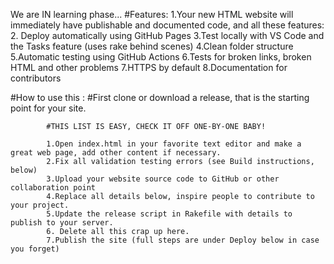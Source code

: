We are IN learning phase...
#Features:
    1.Your new HTML website will immediately have publishable and documented code, and all these features:
    2. Deploy automatically using GitHub Pages
    3.Test locally with VS Code and the Tasks feature (uses rake behind scenes)
    4.Clean folder structure
    5.Automatic testing using GitHub Actions
    6.Tests for broken links, broken HTML and other problems
    7.HTTPS by default
    8.Documentation for contributors
    
    
#How to use this :
            #First clone or download a release, that is the starting point for your site.

            #THIS LIST IS EASY, CHECK IT OFF ONE-BY-ONE BABY!

            1.Open index.html in your favorite text editor and make a great web page, add other content if necessary.
            2.Fix all validation testing errors (see Build instructions, below)
            3.Upload your website source code to GitHub or other collaboration point
            4.Replace all details below, inspire people to contribute to your project.
            5.Update the release script in Rakefile with details to publish to your server.
            6. Delete all this crap up here.
            7.Publish the site (full steps are under Deploy below in case you forget)

    
